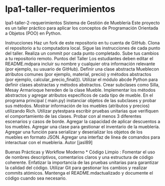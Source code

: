 # lpa1-taller-requerimientos
lpa1-taller-2-requerimientos
Sistema de Gestión de Mueblería
Este proyecto es un taller práctico para aplicar los conceptos de Programación Orientada a Objetos (POO) en Python.

Instrucciones
Haz un fork de este repositorio en tu cuenta de GitHub.
Clona el repositorio a tu computadora local.
Sigue las instrucciones de cada punto del taller.
Realiza un commit por cada punto completado.
Sube tus cambios a tu repositorio remoto.
Puntos del Taller
Los estudiantes deben editar el README.mdpara incluir su nombre y cualquier otra información relevante (por ejemplo, su usuario de GitHub).
Definir una clase abstracta Mueblecon atributos comunes (por ejemplo, material, precio) y métodos abstractos (por ejemplo, calcular_precio_final()). Utilizar el módulo abcde Python para definir clases abstractas y métodos abstractos.
Crear subclases como Silla, Mesay Armarioque hereden de la clase Mueble. Implementar los métodos abstractos y agregar atributos específicos de cada tipo de mueble.
En el programa principal ( main.py) instanciar objetos de las subclases y probar sus métodos. Mostrar información de los muebles (atributos y precios) utilizando Rich.
Utilizar pytestpara escribir pruebas unitarias que verifiquen el comportamiento de las clases. Probar con al menos 3 diferentes escenarios y casos de borde.
Agregar la capacidad de aplicar descuentos a los muebles.
Agregar una clase para gestionar el inventario de la mueblería.
Agregar una función para serializar y deserializar los objetos de los muebles en formato JSON.
Agregar una interfaz de línea de comandos para interactuar con el muebleria.
Autor
[jasl89]

Buenas Prácticas y Workflow Moderno * Código Limpio :
Fomentar el uso de nombres descriptivos, comentarios claros y una estructura de código coherente.
Enfatizar la importancia de las pruebas unitarias para garantizar la calidad del código.
Utilizar Git para gestionar los cambios y realizar commits atómicos.
Mantenga el README.mdactualizado y documente el código cuando sea necesario.
